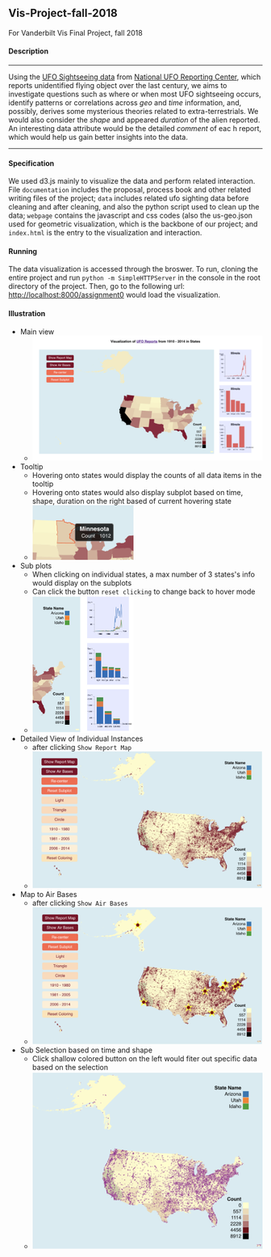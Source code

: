## Vis-Project-fall-2018
For Vanderbilt Vis Final Project, fall 2018

#### Description 

---
Using the [UFO Sightseeing data](https://www.kaggle.com/NUFORC/ufo-sightings) from [National UFO Reporting Center](http://www.nuforc.org/), which reports unidentified flying object over the last century, we aims to investigate questions such as where or when most UFO sightseeing occurs, identify patterns or correlations across *geo* and *time* information, and, possibly, derives some mysterious theories related to extra-terrestrials. We would also consider the *shape* and appeared *duration* of the alien reported. An interesting data attribute would be the detailed *comment* of eac
h report, which would help us gain better insights into the data.

---

#### Specification

We used d3.js mainly to visualize the data and perform related interaction.
File `documentation` includes the proposal, process book and other related writing files of the project; `data` includes related ufo sighting data before cleaning and after cleaning, and also the python script used to clean up the data; `webpage` contains the javascript and css codes (also the us-geo.json used for geometric visualization, which is the backbone of our project; and `index.html` is the entry to the visualization and interaction.

#### Running

The data visualization is accessed through the broswer. To run, cloning the entire project and run `python -m SimpleHTTPServer` in the console in the root directory of the project. Then, go to the following url: [http://localhost:8000/assignment0](http://localhost:8000/assignment0) would load the visualization.

#### Illustration
- Main view
    - <img src="sample_images/ScreenShot_1.png" width="700" />
- Tooltip
    - Hovering onto states would display the counts of all data items in the tooltip
    - Hovering onto states would also display subplot based on time, shape, duration on the right based of current hovering state
    - <img src="sample_images/ScreenShot_3.png" width="200" />
- Sub plots
    - When clicking on individual states, a max number of 3 states's info would display on the subplots
    - Can click the button `reset clicking` to change back to hover mode
    - <img src="sample_images/ScreenShot_2.png" width="200" />
- Detailed View of Individual Instances
    - after clicking `Show Report Map`
    - <img src="sample_images/ScreenShot_4.png" width="500" />
- Map to Air Bases 
    - after clicking `Show Air Bases`
    - <img src="sample_images/ScreenShot_5.png" width="500" />
- Sub Selection based on time and shape
    - Click shallow colored button on the left would fiter out specific data based on the selection
    - <img src="sample_images/ScreenShot_6.png" width="500" />

